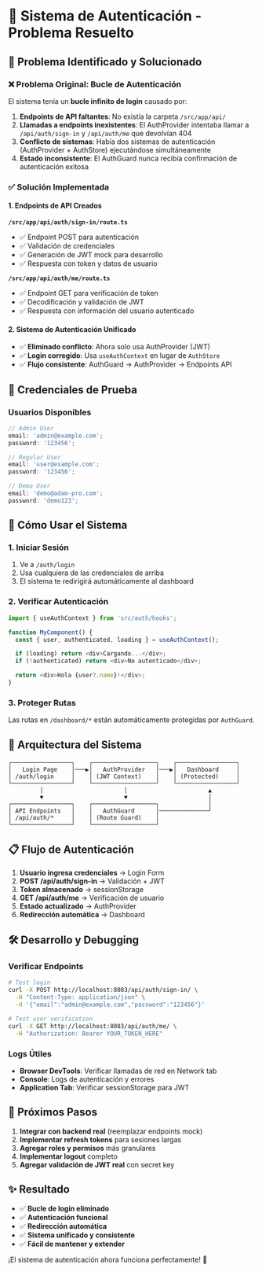 # 🔐 Sistema de Autenticación - Problema Resuelto

## 🚨 Problema Identificado y Solucionado

### ❌ **Problema Original: Bucle de Autenticación**

El sistema tenía un **bucle infinito de login** causado por:

1. **Endpoints de API faltantes**: No existía la carpeta `/src/app/api/`
2. **Llamadas a endpoints inexistentes**: El AuthProvider intentaba llamar a `/api/auth/sign-in` y `/api/auth/me` que devolvían 404
3. **Conflicto de sistemas**: Había dos sistemas de autenticación (AuthProvider + AuthStore) ejecutándose simultáneamente
4. **Estado inconsistente**: El AuthGuard nunca recibía confirmación de autenticación exitosa

### ✅ **Solución Implementada**

#### 1. **Endpoints de API Creados**

**`/src/app/api/auth/sign-in/route.ts`**

- ✅ Endpoint POST para autenticación
- ✅ Validación de credenciales
- ✅ Generación de JWT mock para desarrollo
- ✅ Respuesta con token y datos de usuario

**`/src/app/api/auth/me/route.ts`**

- ✅ Endpoint GET para verificación de token
- ✅ Decodificación y validación de JWT
- ✅ Respuesta con información del usuario autenticado

#### 2. **Sistema de Autenticación Unificado**

- ✅ **Eliminado conflicto**: Ahora solo usa AuthProvider (JWT)
- ✅ **Login corregido**: Usa `useAuthContext` en lugar de `AuthStore`
- ✅ **Flujo consistente**: AuthGuard → AuthProvider → Endpoints API

## 🔑 Credenciales de Prueba

### Usuarios Disponibles

```javascript
// Admin User
email: 'admin@example.com';
password: '123456';

// Regular User
email: 'user@example.com';
password: '123456';

// Demo User
email: 'demo@adam-pro.com';
password: 'demo123';
```

## 🚀 Cómo Usar el Sistema

### 1. **Iniciar Sesión**

1. Ve a `/auth/login`
2. Usa cualquiera de las credenciales de arriba
3. El sistema te redirigirá automáticamente al dashboard

### 2. **Verificar Autenticación**

```typescript
import { useAuthContext } from 'src/auth/hooks';

function MyComponent() {
  const { user, authenticated, loading } = useAuthContext();

  if (loading) return <div>Cargando...</div>;
  if (!authenticated) return <div>No autenticado</div>;

  return <div>Hola {user?.name}!</div>;
}
```

### 3. **Proteger Rutas**

Las rutas en `/dashboard/*` están automáticamente protegidas por `AuthGuard`.

## 🔧 Arquitectura del Sistema

```
┌─────────────────┐    ┌──────────────────┐    ┌─────────────────┐
│   Login Page    │───▶│   AuthProvider   │───▶│   Dashboard     │
│ /auth/login     │    │ (JWT Context)    │    │ (Protected)     │
└─────────────────┘    └──────────────────┘    └─────────────────┘
         │                       │                       ▲
         ▼                       ▼                       │
┌─────────────────┐    ┌──────────────────┐              │
│ API Endpoints   │    │   AuthGuard      │──────────────┘
│ /api/auth/*     │    │ (Route Guard)    │
└─────────────────┘    └──────────────────┘
```

## 📋 Flujo de Autenticación

1. **Usuario ingresa credenciales** → Login Form
2. **POST /api/auth/sign-in** → Validación + JWT
3. **Token almacenado** → sessionStorage
4. **GET /api/auth/me** → Verificación de usuario
5. **Estado actualizado** → AuthProvider
6. **Redirección automática** → Dashboard

## 🛠️ Desarrollo y Debugging

### Verificar Endpoints

```bash
# Test login
curl -X POST http://localhost:8083/api/auth/sign-in/ \
  -H "Content-Type: application/json" \
  -d '{"email":"admin@example.com","password":"123456"}'

# Test user verification
curl -X GET http://localhost:8083/api/auth/me/ \
  -H "Authorization: Bearer YOUR_TOKEN_HERE"
```

### Logs Útiles

- **Browser DevTools**: Verificar llamadas de red en Network tab
- **Console**: Logs de autenticación y errores
- **Application Tab**: Verificar sessionStorage para JWT

## 🔄 Próximos Pasos

1. **Integrar con backend real** (reemplazar endpoints mock)
2. **Implementar refresh tokens** para sesiones largas
3. **Agregar roles y permisos** más granulares
4. **Implementar logout** completo
5. **Agregar validación de JWT real** con secret key

## ✨ Resultado

- ✅ **Bucle de login eliminado**
- ✅ **Autenticación funcional**
- ✅ **Redirección automática**
- ✅ **Sistema unificado y consistente**
- ✅ **Fácil de mantener y extender**

¡El sistema de autenticación ahora funciona perfectamente! 🎉
